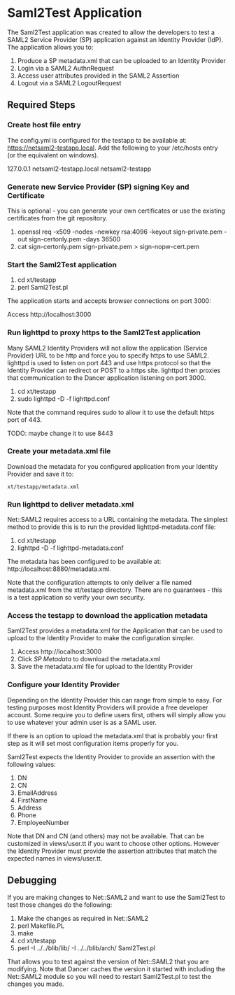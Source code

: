 # Saml2Test Application

The Saml2Test application was created to allow the developers to test a SAML2 Service Provider (SP) application against an Identity Provider (IdP).  The application allows you to:

   1. Produce a SP metadata.xml that can be uploaded to an Identity Provider
   2. Login via a SAML2 AuthnRequest
   3. Access user attributes provided in the SAML2 Assertion
   3. Logout via a SAML2 LogoutRequest

## Required Steps

### Create host file entry

The config.yml is configured for the testapp to be available at: https://netsaml2-testapp.local.  Add the following to your /etc/hosts entry (or the equivalent on windows).

127.0.0.1   netsaml2-testapp.local   netsaml2-testapp

### Generate new Service Provider (SP) signing Key and Certificate

This is optional - you can generate your own certificates or use the existing certificates from the git repository.

   1. openssl req -x509 -nodes -newkey rsa:4096 -keyout sign-private.pem -out sign-certonly.pem -days 36500
   2. cat sign-certonly.pem sign-private.pem > sign-nopw-cert.pem

### Start the Saml2Test application

   1. cd xt/testapp
   2. perl Saml2Test.pl

The application starts and accepts browser connections on port 3000:

Access http://localhost:3000

### Run lighttpd to proxy https to the Saml2Test application

Many SAML2 Identity Providers will not allow the application (Service Provider) URL to be http and force you to specify https to use SAML2.  lighttpd is used to listen on port 443 and use https protocol so that the Identity Provider can redirect or POST to a https site.  lighttpd then proxies that communication to the Dancer application listening on port 3000.

   1. cd xt/testapp
   2. sudo lighttpd -D -f lighttpd.conf

Note that the command requires sudo to allow it to use the default https port of 443.

TODO: maybe change it to use 8443

### Create your metadata.xml file

Download the metadata for you configured application from your Identity Provider and save it to:

    xt/testapp/metadata.xml

### Run lighttpd to deliver metadata.xml

Net::SAML2 requires access to a URL containing the metadata.  The simplest method to provide this is to run the provided lighttpd-metadata.conf file:

   1. cd xt/testapp
   2. lighttpd -D -f lighttpd-metadata.conf

The metadata has been configured to be available at: http://localhost:8880/metadata.xml.

Note that the configuration attempts to only deliver a file named metadata.xml from the xt/testapp directory.  There are no guarantees - this is a test application so verify your own security.

### Access the testapp to download the application metadata

Saml2Test provides a metadata.xml for the Application that can be used to upload to the Identity Provider to make the configuration simpler.

   1. Access http://localhost:3000
   2. Click *SP Metadata* to download the metadata.xml
   3. Save the metadata.xml file for upload to the Identity Provider

### Configure your Identity Provider

Depending on the Identity Provider this can range from simple to easy.  For testing purposes most Identity Providers will provide a free developer account.  Some require you to define users first, others will simply allow you to use whatever your admin user is as a SAML user.

If there is an option to upload the metadata.xml that is probably your first step as it will set most configuration items properly for you.

Saml2Test expects the Identity Provider to provide an assertion with the following values:

   1. DN
   2. CN
   3. EmailAddress
   4. FirstName
   5. Address
   6. Phone
   7. EmployeeNumber

Note that DN and CN (and others) may not be available.  That can be customized in views/user.tt if you want to choose other options.  However the Identity Provider must provide the assertion attributes that match the expected names in views/user.tt.

## Debugging

If you are making changes to Net::SAML2 and want to use the Saml2Test to test those changes do the following:

   1. Make the changes as required in Net::SAML2
   2. perl Makefile.PL
   3. make
   4. cd xt/testapp
   5. perl -I ../../blib/lib/ -I ../../blib/arch/ Saml2Test.pl

That allows you to test against the version of Net::SAML2 that you are modifying.  Note that Dancer caches the version it started with including the Net::SAML2 module so you will need to restart Saml2Test.pl to test the changes you made.
